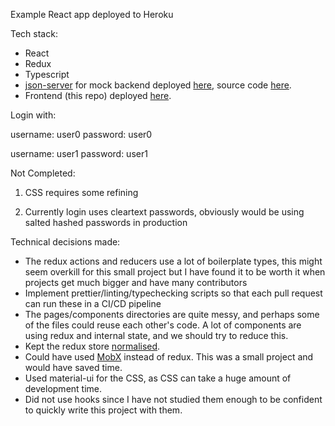 Example React app deployed to Heroku

Tech stack:
* React
* Redux
* Typescript
* [json-server](https://www.npmjs.com/package/json-server) 
for mock backend deployed [here](https://ts-react-redux-backend-123936.herokuapp.com), 
source code [here](https://github.com/alias8/ts-react-redux-example-backend).
* Frontend (this repo) deployed [here](https://ts-react-redux-frontend-123936.herokuapp.com).

Login with: 

username: user0 password: user0

username: user1 password: user1

Not Completed:
1. CSS requires some refining

2. Currently login uses cleartext passwords, obviously
would be using salted hashed passwords in production

Technical decisions made:
- The redux actions and reducers use a lot of boilerplate
types, this might seem overkill for this small project
but I have found it to be worth it when projects get much bigger
and have many contributors
- Implement prettier/linting/typechecking scripts
so that each pull request can run these in a CI/CD pipeline
- The pages/components directories are quite messy, and perhaps
some of the files could reuse each other's code. A lot of components are
using redux and internal state, and we should try to reduce this.
- Kept the redux store [normalised](https://redux.js.org/recipes/structuring-reducers/normalizing-state-shape).
- Could have used [MobX](https://www.npmjs.com/package/mobx) instead of redux.
This was a small project and would have saved time.
- Used material-ui for the CSS, as CSS can take a huge amount
of development time.
- Did not use hooks since I have not studied them enough to be
confident to quickly write this project with them.
